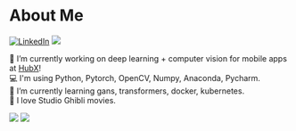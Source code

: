 #  About Me
[![LinkedIn](https://img.shields.io/badge/LinkedIn-%230077B5.svg?logo=linkedin&logoColor=white)](https://linkedin.com/in/ayca) 
[![](https://visitcount.itsvg.in/api?id=aycaecemgul&icon=8&color=12)](https://visitcount.itsvg.in)

🔭 I’m currently working on deep learning + computer vision for mobile apps at <a href="https://www.linkedin.com/company/hubxstudios/mycompany/verification/">HubX</a>!<br>
💻 I'm using Python, Pytorch, OpenCV, Numpy, Anaconda, Pycharm.<br>
🌱 I’m currently learning gans, transformers, docker, kubernetes.<br>
🏮 I love Studio Ghibli movies.

![](https://github-readme-stats.vercel.app/api?username=aycaecemgul&theme=midnight-purple&hide_border=true&include_all_commits=true&count_private=true)
![](https://github-readme-stats.vercel.app/api/top-langs/?username=aycaecemgul&theme=midnight-purple&hide_border=true&include_all_commits=true&count_private=true)


